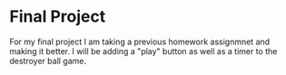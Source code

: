 # Final Project

For my final project I am taking a previous homework assignmnet and making it better. I will be adding a "play" button as well as a timer to the destroyer ball game.
